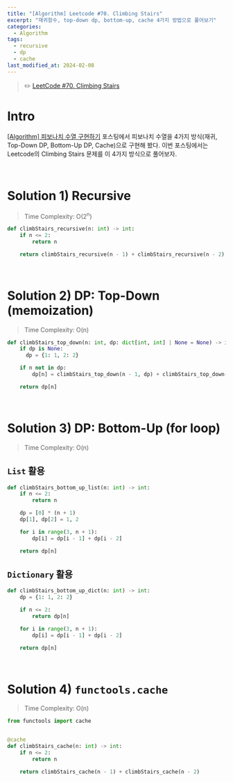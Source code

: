 ```yaml
---
title: "[Algorithm] Leetcode #70. Climbing Stairs"
excerpt: "재귀함수, top-down dp, bottom-up, cache 4가지 방법으로 풀어보기"
categories:
  - Algorithm
tags:
  - recursive
  - dp
  - cache
last_modified_at: 2024-02-08
---
```


> ✏️ [LeetCode #70. Climbing Stairs](https://leetcode.com/problems/climbing-stairs/)

# Intro

[[Algorithm] 피보나치 수열 구현하기](https://aijinsol.github.io/algorithm/fibonacci/) 포스팅에서 피보나치 수열을 4가지 방식(재귀, Top-Down DP, Bottom-Up DP, Cache)으로 구현해 봤다. 이번 포스팅에서는 Leetcode의 Climbing Stairs 문제를 이 4가지 방식으로 풀어보자.

<br>

# Solution 1) Recursive

> Time Complexity: O(2<sup>n</sup>)

```python
def climbStairs_recursive(n: int) -> int:
    if n <= 2:
        return n

    return climbStairs_recursive(n - 1) + climbStairs_recursive(n - 2)
```

<br>

# Solution 2) DP: Top-Down (memoization)

> Time Complexity: O(n)

```python
def climbStairs_top_down(n: int, dp: dict[int, int] | None = None) -> int:
    if dp is None:
      dp = {1: 1, 2: 2}

    if n not in dp:
        dp[n] = climbStairs_top_down(n - 1, dp) + climbStairs_top_down(n - 2, dp)

    return dp[n]
```

<br>

# Solution 3) DP: Bottom-Up (for loop)

> Time Complexity: O(n)

## `List` 활용

```python
def climbStairs_bottom_up_list(n: int) -> int:
    if n <= 2:
        return n

    dp = [0] * (n + 1)
    dp[1], dp[2] = 1, 2

    for i in range(3, n + 1):
        dp[i] = dp[i - 1] + dp[i - 2]

    return dp[n]
```

## `Dictionary` 활용

```python
def climbStairs_bottom_up_dict(n: int) -> int:
    dp = {1: 1, 2: 2}

    if n <= 2:
        return dp[n]

    for i in range(3, n + 1):
        dp[i] = dp[i - 1] + dp[i - 2]

    return dp[n]
```

<br>

# Solution 4) `functools.cache`

> Time Complexity: O(n)

```python
from functools import cache


@cache
def climbStairs_cache(n: int) -> int:
    if n <= 2:
        return n

    return climbStairs_cache(n - 1) + climbStairs_cache(n - 2)
```
